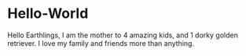 # Hello-World

Hello Earthlings,
I am the mother to 4 amazing kids, and 1 dorky golden retriever.
I love my family and friends more than anything.
